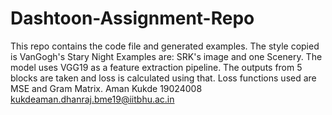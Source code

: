 # Dashtoon-Assignment-Repo
This repo contains the code file and generated examples. The style copied is VanGogh's Stary Night Examples are: SRK's image and one Scenery.
The model uses VGG19 as a feature extraction pipeline. The outputs from 5 blocks are taken and loss is calculated using that. Loss functions used are MSE and Gram Matrix.
Aman Kukde
19024008
kukdeaman.dhanraj.bme19@iitbhu.ac.in
